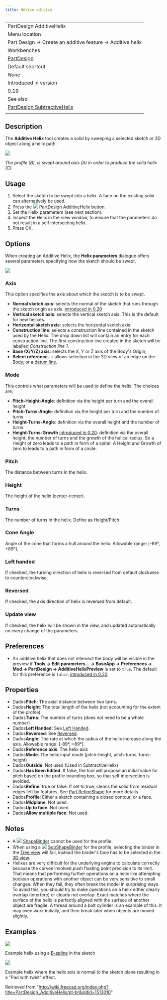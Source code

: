 ```yaml
---
title: Hélice aditiva
---
```

|  |
| --- |
| PartDesign AdditiveHelix |
| Menu location |
| Part Design → Create an additive feature → Additive helix |
| Workbenches |
| [PartDesign](/PartDesign_Workbench "PartDesign Workbench") |
| Default shortcut |
| *None* |
| Introduced in version |
| 0.19 |
| See also |
| [PartDesign SubtractiveHelix](/PartDesign_SubtractiveHelix "PartDesign SubtractiveHelix") |
|  |

## Description

The **Additive Helix** tool creates a solid by sweeping a selected sketch or 2D object along a helix path.

![](/images/PartDesign_AdditiveHelix_example_overview.png)

*The profile (B), is swept around axis (A) in order to produce the solid helix (C)*

## Usage

1. Select the sketch to be swept into a helix. A face on the existing solid can alternatively be used.
2. Press the ![](/images/PartDesign_AdditiveHelix.svg) [PartDesign AdditiveHelix](/PartDesign_AdditiveHelix "PartDesign AdditiveHelix") button.
3. Set the Helix parameters (see next section).
4. Inspect the Helix in the view window, to ensure that the parameters do not result in a self intersecting helix.
5. Press OK.

## Options

When creating an Additive Helix, the **Helix parameters** dialogue offers several parameters specifying how the sketch should be swept.

![](/images/PartDesign_AdditiveHelix_taskpanel.png)

### Axis

This option specifies the axis about which the sketch is to be swept.

* **Normal sketch axis**: selects the normal of the sketch that runs through the sketch origin as axis. [introduced in 0.20](/Release_notes_0.20 "Release notes 0.20")
* **Vertical sketch axis**: selects the vertical sketch axis. This is the default for new helices.
* **Horizontal sketch axis**: selects the horizontal sketch axis.
* **Construction line**: selects a construction line contained in the sketch used by the Helix. The drop down list will contain an entry for each construction line. The first construction line created in the sketch will be labelled *Construction line 1*.
* **Base (X/Y/Z) axis**: selects the X, Y or Z axis of the Body's Origin;
* **Select reference...**: allows selection in the 3D view of an edge on the Body, or a [datum line](/PartDesign_Line "PartDesign Line").

### Mode

This controls what parameters will be used to define the helix. The choices are:

* **Pitch-Height-Angle**: definition via the height per turn and the overall height
* **Pitch-Turns-Angle**: definition via the height per turn and the number of turns
* **Height-Turns-Angle**: definition via the overall height and the number of turns
* **Height-Turns-Growth** [introduced in 0.20](/Release_notes_0.20 "Release notes 0.20"): definition via the overall height, the number of turns and the growth of the helical radius. So a Height of zero leads to a path in form of a spiral. A Height and Growth of zero to leads to a path in form of a circle.

### Pitch

The distance between turns in the helix.

### Height

The height of the helix (center-center).

### Turns

The number of turns in the helix. Define as Height/Pitch

### Cone Angle

Angle of the cone that forms a hull around the helix. Allowable range: [-89°, +89°].

### Left handed

If checked, the turning direction of helix is reversed from default clockwise to counterclockwise.

### Reversed

If checked, the axis direction of helix is reversed from default.

### Update view

If checked, the helix will be shown in the view, and updated automatically on every change of the parameters.

## Preferences

* An additive helix that does not intersect the body will be visible in the preview if **Tools → Edit parameters... → BaseApp → Preferences → Mod → PartDesign → AdditiveHelixPreview** is set to `true`. The default for this preference is `false`. [introduced in 0.20](/Release_notes_0.20 "Release notes 0.20")

## Properties

* Dados**Pitch**: The axial distance between two turns.
* Dados**Height**: The total length of the helix (not accounting for the extent of the profile)
* Dados**Turns**: The number of turns (does not need to be a whole number)
* Dados**Left Handed**: See [Left Handed](#Left_handed).
* Dados**Reversed**: See [Reversed](#Reversed).
* Dados**Angle**: The rate at which the radius of the helix increase along the axis. Allowable range: [-89°, +89°].
* Dados**Reference axis**: The helix axis
* Dados**Mode**: The helix input mode (pitch-height, pitch-turns, turns-height)
* Dados**Outside**: Not used (Used in SubtractiveHelix)
* Dados**Has Been Edited**: If false, the tool will propose an initial value for pitch based on the profile bounding box, so that self intersection is avoided.
* Dados**Refine**: true or false. If set to true, cleans the solid from residual edges left by features. See [Part RefineShape](/Part_RefineShape "Part RefineShape") for more details.
* Dados**Profile**: Either a sketch containing a closed contour, or a face.
* Dados**Midplane**: Not used.
* Dados**Up to face**: Not used.
* Dados**Allow multiple face**: Not used.

## Notes

* A ![](/images/PartDesign_ShapeBinder.svg) [ShapeBinder](/PartDesign_ShapeBinder "PartDesign ShapeBinder") cannot be used for the profile.
* When using a ![](/images/PartDesign_SubShapeBinder.svg) [SubShapeBinder](/PartDesign_SubShapeBinder "PartDesign SubShapeBinder") for the profile, selecting the binder in the [Tree view](/Tree_view "Tree view") will fail, instead the binder's face has to be selected in the [3D view](/3D_view "3D view").
* Helixes are very difficult for the underlying engine to calculate correctly because the curves involved push floating point precision to its limit. That means that performing further operations on a helix like attempting boolean operations with another object can be very sensitive to small changes. When they fail, they often break the model in surprising ways. To avoid this, you should try to make operations on a helix either clearly overlap (interfere) or clearly not overlap. Exact matches where the surface of the helix is perfectly aligned with the surface of another object are fragile. A thread around a bolt cylinder is an example of this. It may even work initially, and then break later when objects are moved slightly.

## Examples

![](/images/PartDesign_AdditiveHelix_example_bspline.png)

Example helix using a [B-spline](/Sketcher_CreateBSpline "Sketcher CreateBSpline") in the sketch

![](/images/PartDesign_AdditiveHelix_example_twisting_pad.png)

Example helix where the helix axis is normal to the sketch plane resulting in a "Pad with twist" effect.

Retrieved from "<http://wiki.freecad.org/index.php?title=PartDesign_AdditiveHelix/pt-br&oldid=1513010>"